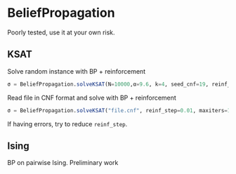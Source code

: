# BeliefPropagation
Poorly tested, use it at your own risk.

## KSAT
Solve random instance with BP + reinforcement
```julia
σ = BeliefPropagation.solveKSAT(N=10000,α=9.6, k=4, seed_cnf=19, reinf_step=0.0002, maxiters=1000);
```

Read file in CNF format and solve with BP + reinforcement
```julia
σ = BeliefPropagation.solveKSAT("file.cnf", reinf_step=0.01, maxiters=1000);
```

If having errors, try to reduce `reinf_step`.

## Ising

BP on pairwise Ising. Preliminary work
